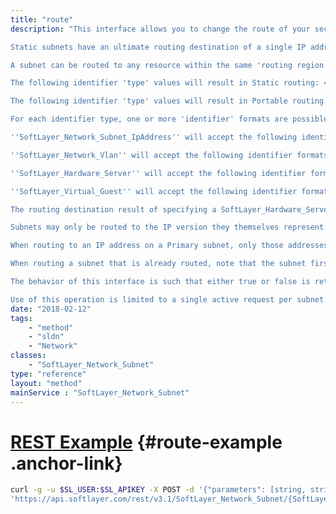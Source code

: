 ```yaml
---
title: "route"
description: "This interface allows you to change the route of your secondary subnets. It accommodates a number of ways to identify your desired routing destination through the use of a 'type' and 'identifier'. Subnets may be routed as either Static or Portable, and that designation is dictated by the routing destination specified. 

Static subnets have an ultimate routing destination of a single IP address but may not be routed to an existing subnet's IP address whose subnet is routed as a Static. Portable subnets have an ultimate routing destination of a VLAN. 

A subnet can be routed to any resource within the same 'routing region' as the subnet itself. A subnet's routing region can be diverse but is usually limited to a single data center. 

The following identifier 'type' values will result in Static routing: <ul> <li>SoftLayer_Network_Subnet_IpAddress</li> <li>SoftLayer_Hardware_Server</li> <li>SoftLayer_Virtual_Guest</li> </ul> 

The following identifier 'type' values will result in Portable routing: <ul> <li>SoftLayer_Network_Vlan</li> </ul> 

For each identifier type, one or more 'identifier' formats are possible. 

''SoftLayer_Network_Subnet_IpAddress'' will accept the following identifier formats: <ul> <li>An entirely numeric value will be treated as a SoftLayer_Network_Subnet_IpAddress.id value of the desired IP address object.</li> <li>A dotted-quad IPv4 address.</li> <li>A full or compressed IPv6 address.</li> </ul> 

''SoftLayer_Network_Vlan'' will accept the following identifier formats: <ul> <li>An entirely numeric value will be treated as a SoftLayer_Network_Vlan.id value of the desired VLAN object.</li> <li>A semantic VLAN identifier of the form &lt;data center short name&gt;.&lt;router&gt;.&lt;vlan number&gt;, where &lt; and &gt; are literal, eg. dal13.fcr01.1234 - the router name may optionally contain the 'a' or 'b' redundancy qualifier (which has no meaning in this context).</li> </ul> 

''SoftLayer_Hardware_Server'' will accept the following identifier formats: <ul> <li>An entirely numeric value will be treated as a SoftLayer_Hardware_Server.id value of the desired server.</li> <li>A UUID corresponding to a server's SoftLayer_Hardware_Server.globalIdentifier.</li> <li>A value corresponding to a unique SoftLayer_Hardware_Server.hostname.</li> <li>A value corresponding to a unique fully-qualified domain name in the format 'hostname&lt;domain&gt;' where &lt; and &gt; are literal, e.g. myhost&lt;mydomain.com&gt;, hostname refers to SoftLayer_Hardware_Server.hostname and domain to SoftLayer_Hardware_Server.domain, respectively.</li> </ul> 

''SoftLayer_Virtual_Guest'' will accept the following identifier formats: <ul> <li>An entirely numeric value will be treated as a SoftLayer_Virtual_Guest.id value of the desired server.</li> <li>A UUID corresponding to a server's SoftLayer_Virtual_Guest.globalIdentifier.</li> <li>A value corresponding to a unique SoftLayer_Virtual_Guest.hostname.</li> <li>A value corresponding to a unique fully-qualified domain name in the format 'hostname&lt;domain&gt;' where &lt; and &gt; are literal, e.g. myhost&lt;mydomain.com&gt;, hostname refers to SoftLayer_Virtual_Guest.hostname and domain to SoftLayer_Virtual_Guest.domain, respectively.</li> </ul> 

The routing destination result of specifying a SoftLayer_Hardware_Server or SoftLayer_Virtual_Guest type will be the primary IP address of the server for the same network segment the subnet is on. Thus, a public subnet will be routed to the server's public, primary IP address. Additionally, this IP address resolution will match the subnet's IP version; routing a IPv6 subnet to a server will result in selection of the primary IPv6 address of the respective network segment, if available. 

Subnets may only be routed to the IP version they themselves represent. That means an IPv4 subnet can only be routed to IPv4 addresses. Any type/identifier combination that resolves to an IP address must be able to locate an IP address of the same version as the subnet being routed. 

When routing to an IP address on a Primary subnet, only those addresses actively assigned to resources may be targeted. Additionally, the network, gateway, or broadcast address of any Portable subnet may not be a routing destination. For some VLANs utilizing the HSRP redundancy strategy, there are additional addresses which cannot be a route destination. 

When routing a subnet that is already routed, note that the subnet first has its route removed; this procedure is the same as what will occur when using SoftLayer_Network_Subnet::clearRoute. Special consideration should be made for subnets routed as Portable. Please refer to the documentation for SoftLayer_Network_Subnet::clearRoute for details. 

The behavior of this interface is such that either true or false is returned. A response of false indicates the route request would not result in the route of the subnet changing; attempts to route the subnet to the same destination, even if identified by differing means, will result in no changes. A result of false can be interpreted as the route request having already been completed. In contrast, a result of true means the requested destination is different from the current destination and the subnet's routing will be transitioned. This route change is asynchronous to the request. A response of true does not mean the subnet's route has changed, but simply that it will change. In order to monitor for the completion of the change, you may either attempt a route change again until the result is false, or monitor one or more SoftLayer_Network_Subnet properties: subnetType, networkVlanId, and or endPointIpAddress to determine if routing of the subnet has become the desired route destination. 

Use of this operation is limited to a single active request per subnet. If a previous route request is not yet complete, a 'not ready' message will be returned upon subsequent requests. "
date: "2018-02-12"
tags:
    - "method"
    - "sldn"
    - "Network"
classes:
    - "SoftLayer_Network_Subnet"
type: "reference"
layout: "method"
mainService : "SoftLayer_Network_Subnet"
---
```


# [REST Example](#route-example) <a href="/article/rest/"><i class="fas fa-question"></i></a> {#route-example .anchor-link} 
```bash
curl -g -u $SL_USER:$SL_APIKEY -X POST -d '{"parameters": [string, string]}' \
'https://api.softlayer.com/rest/v3.1/SoftLayer_Network_Subnet/{SoftLayer_Network_SubnetID}/route'
```
